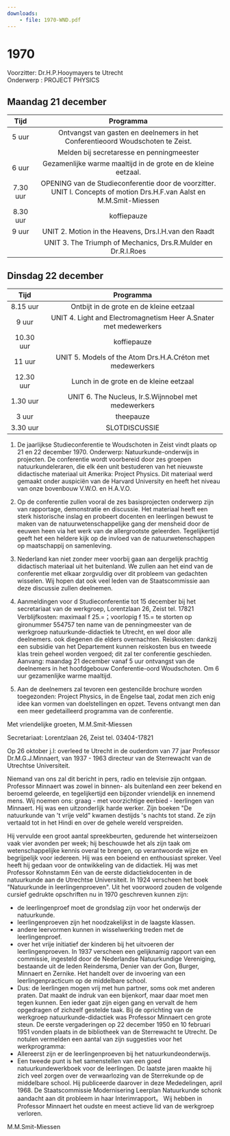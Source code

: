```yaml
---
downloads:
    - file: 1970-WND.pdf
---
```


# 1970

Voorzitter: Dr.H.P.Hooymayers te Utrecht\
Onderwerp : PROJECT PHYSICS

## Maandag 21 december

| Tijd | Programma |
| :---: | :---: |
| 5 uur | Ontvangst van gasten en deelnemers in het Conferentieoord Woudschoten te Zeist. |
|  | Melden bij secretaresse en penningmeester |
| 6 uur | Gezamenlijke warme maaltijd in de grote en de kleine eetzaal. |
| 7.30 uur | OPENING van de Studieconferentie door de voorzitter. UNIT l. Concepts of motion Drs.H.F.van Aalst en M.M.Smit-Miessen |
| 8.30 uur | koffiepauze |
| 9 uur | UNIT 2. Motion in the Heavens, Drs.I.H.van den Raadt |
|  | UNIT 3. The Triumph of Mechanics, Drs.R.Mulder en Dr.R.I.Roes |

## Dinsdag 22 december 

| Tijd | Programma |
| :---: | :---: |
| 8.15 uur | Ontbijt in de grote en de kleine eetzaal |
| 9 uur | UNIT 4. Light and Electromagnetism Heer A.Snater met medewerkers|
| 10.30 uur | koffiepauze|
| 11 uur | UNIT 5. Models of the Atom Drs.H.A.Créton met medewerkers|
| 12.30 uur | Lunch in de grote en de kleine eetzaal|
| 1.30 uur | UNIT 6. The Nucleus, Ir.S.Wijnnobel met medewerkers|
| 3 uur | theepauze|
| 3.30 uur | SLOTDISCUSSIE|

1. De jaarlijkse Studieconferentie te Woudschoten in Zeist vindt plaats op 21 en 22 december 1970. Onderwerp:
Natuurkunde-onderwijs in projecten.
De conferentie wordt voorbereid door zes groepen natuurkundeleraren, die elk éen unit bestuderen van het nieuwste didactische materiaal uit Amerika: Project Physics. Dit materiaal werd gemaakt onder auspiciën van de Harvard University en heeft het niveau van onze bovenbouw V.W.O. en H.A.V.O.

2. Op de conferentie zullen vooral de zes basisprojecten onderwerp zijn van rapportage, demonstratie en discussie. Het materiaal heeft een sterk historische inslag en probeert docenten en leerlingen bewust te maken van de natuurwetenschappelijke gang der mensheid door de eeuwen heen via het werk van de allergrootste geleerden. Tegelijkertijd geeft het een heldere kijk op de invloed van de natuurwetenschappen op maatschappij on samenleving.

3. Nederland kan niet zonder meer voorbij gaan aan dergelijk prachtig didactisch materiaal uit het buitenland. We zullen aan het eind van de conferentie met elkaar zorgvuldig over dit probleem van gedachten wisselen. Wij hopen dat ook veel leden van de Staatscommissie aan deze discussie zullen deelnemen.

4. Aanmeldingen voor d Studieconferentie tot 15 december bij het secretariaat van de werkgroep, Lorentzlaan 26, Zeist tel. 17821
Verblijfkosten: maximaal f 25.=；voorlopig f 15.= te storten op gironummer 554757 ten name van de penningmeester van de werkgroep natuurkunde-didactiek te Utrecht, en wel door alle deelnemers. ook diegenen die elders overnachten.
Reiskosten: dankzij een subsidie van het Departement kunnen reiskosten bus en tweede klas trein geheel worden vergoed; dit zal ter conferentie geschieden.
Aanvang: maandag 21 december vanaf 5 uur ontvangst van de deelnemers in het hoofdgebouw Conferentie-oord Woudschoten. Om 6 uur gezamenlijke warme maaltijd.

5. Aan de deelnemers zal tevoren een gestencilde brochure worden toegezonden: Project Physics, in de Engelse taal, zodat men zich enig idee kan vormen van doelstellingen en opzet. Tevens ontvangt men dan een meer gedetailleerd programma van de conferentie.

Met vriendelijke groeten,
M.M.Smit-Miessen

Secretariaat:
Lorentzlaan 26, Zeist
tel. 03404-17821

Op 26 oktober j.l: overleed te Utrecht in de ouderdom van 77 jaar Professor Dr.M.G.J.Minnaert, van 1937 - 1963 directeur van de Sterrewacht van de Utrechtse Universiteit.

Niemand van ons zal dit bericht in pers, radio en televisie zijn ontgaan. Professor Minnaert was zowel in binnen- als buitenland een zeer bekend en beroemd geleerde, en tegelijkertijd een bijzonder vriendelijk en innemend mens. Wij noemen ons: graag - met voorzichtige eerbied - leerlingen van Minnaert.
Hij was een uitzonderlijk harde werker. Zijn boeken "De natuurkunde van 't vrije veld" kwamen destijds 's nachts tot stand. Ze zijn vertaald tot in het Hindi en over de gehele wereld verspreiden.

Hij vervulde een groot aantal spreekbeurten, gedurende het winterseizoen vaak vier avonden per week; hij beschouwde het als zijn taak om wetenschappelijke kennis overal te brengen, op verantwoorde wijze en begrijpelijk voor iedereen. Hij was een boeiend en enthousiast spreker.
Veel heeft hij gedaan voor de ontwikkeling van de didactiek. Hij was met Professor Kohnstamm Eén van de eerste didactiekdocenten in de natuurkunde aan de Utrechtse Universiteit. In 1924 verscheen het boek "Natuurkunde in leerlingenproeven". Uit het voorwoord zouden de volgende cursief gedrukte opschriften nu in 1970 geschreven kunnen zijn:

- de leerlingenproef moet de grondslag zijn voor het onderwijs der natuurkunde.
- leerlingenproeven zijn het noodzakelijkst in de laagste klassen.
- andere leervormen kunnen in wisselwerking treden met de leerlingenproef.
- over het vrije initiatief der kinderen bij het uitvoeren der leerlingenproeven.
In 1937 verscheen een gelijknamig rapport van een commissie, ingesteld door de Nederlandse Natuurkundige Vereniging, bestaande uit de leden Reindersma, Denier van der Gon, Burger, Minnaert en Zernike. Het handelt over de invoering van een leerlingenpracticum op de middelbare school.
- Dus: de leerlingen mogen vrij met hun partner, soms ook met anderen praten. Dat maakt de indruk van een bijenkorf, maar daar moet men tegen kunnen. Een ieder gaat zijn eigen gang en vervalt de hem opgedragen of zichzelf gestelde taak.
Bij de oprichting van de werkgroep natuurkunde-didactiek was
Professor Minnaert cen grote steun. De eerste vergaderingen op 22 december 1950 en 10 februari 1951 vonden plaats in de bibliotheek van de Sterrewacht te Utrecht. De notulen vermelden een aantal van zijn suggesties voor het werkprogramma:
- Allereerst zijn er de leerlingenproeven bij het natuurkundeonderwijs.
- Een tweede punt is het samenstellen van een goed natuurkundewerkboek voor de leerlingen.
Dc laatste jaren maakte hij zich veel zorgen over de verwaarlozing van de Sterrekunde op de middelbare school. Hij publiceerde daarover in deze Mededelingen, april 1968. De Staatscommissie Modernisering Leerplan Natuurkunde schonk aandacht aan dit probleem in haar Interimrapport。
Wij hebben in Professor Minnaert het oudste en meest actieve lid van de werkgroep verloren.

M.M.Smit-Miessen